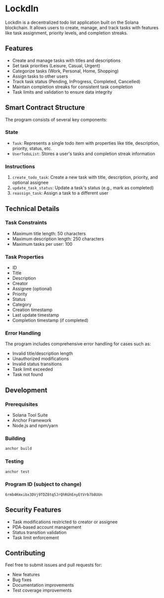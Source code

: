 # LockdIn

LockdIn is a decentralized todo list application built on the Solana blockchain. It allows users to create, manage, and track tasks with features like task assignment, priority levels, and completion streaks.

## Features

- Create and manage tasks with titles and descriptions
- Set task priorities (Leisure, Casual, Urgent)
- Categorize tasks (Work, Personal, Home, Shopping)
- Assign tasks to other users
- Track task status (Pending, InProgress, Completed, Cancelled)
- Maintain completion streaks for consistent task completion
- Task limits and validation to ensure data integrity

## Smart Contract Structure

The program consists of several key components:

### State
- `Task`: Represents a single todo item with properties like title, description, priority, status, etc.
- `UserTodoList`: Stores a user's tasks and completion streak information

### Instructions
1. `create_todo_task`: Create a new task with title, description, priority, and optional assignee
2. `update_task_status`: Update a task's status (e.g., mark as completed)
3. `reassign_task`: Assign a task to a different user

## Technical Details

### Task Constraints
- Maximum title length: 50 characters
- Maximum description length: 250 characters
- Maximum tasks per user: 100

### Task Properties
- ID
- Title
- Description
- Creator
- Assignee (optional)
- Priority
- Status
- Category
- Creation timestamp
- Last update timestamp
- Completion timestamp (if completed)

### Error Handling
The program includes comprehensive error handling for cases such as:
- Invalid title/description length
- Unauthorized modifications
- Invalid status transitions
- Task limit exceeded
- Task not found

## Development

### Prerequisites
- Solana Tool Suite
- Anchor Framework
- Node.js and npm/yarn

### Building
```bash
anchor build
```

### Testing
```bash
anchor test
```

### Program ID (subject to change)
```
6rmb4Kmxibx3DVj9TDZ8tq5JrQhRGhEnyEtVrb7b8UUn
```

## Security Features

- Task modifications restricted to creator or assignee
- PDA-based account management
- Status transition validation
- Task limit enforcement

## Contributing

Feel free to submit issues and pull requests for:
- New features
- Bug fixes
- Documentation improvements
- Test coverage improvements